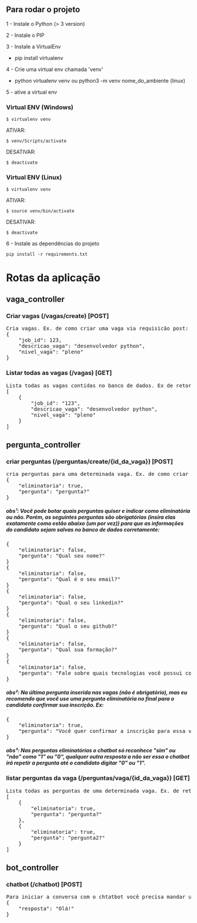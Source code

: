 ## Para rodar o projeto

1 - Instale o Python (> 3 version)

2 - Instale o PIP

3 - Instale a VirtualEnv
 - pip install virtualenv

4 - Crie uma virtual env chamada 'venv'
- python virtualenv venv ou python3 -m venv nome_do_ambiente (linux)

5 - ative a virtual env


### Virtual ENV (Windows)


``` 
$ virtualenv venv
```
ATIVAR:
```
$ venv/Scripts/activate
```
DESATIVAR:
```
$ deactivate
```

### Virtual ENV (Linux)


``` 
$ virtualenv venv
```
ATIVAR:
```
$ source venv/bin/activate 
```
DESATIVAR:
```
$ deactivate
```

6 - Instale as dependências do projeto

``` 
pip install -r requirements.txt
```

# Rotas da aplicação

## vaga_controller

### Criar vagas (/vagas/create) [POST]
<pre>
Cria vagas. Ex. de como criar uma vaga via requisicão post: 
{
    "job_id": 123, 
    "descricao_vaga": "desenvolvedor python", 
    "nivel_vaga": "pleno"
}
</pre>

### Listar todas as vagas (/vagas) [GET]
<pre>
Lista todas as vagas contidas no banco de dados. Ex de retorno:
[
    {
        "job_id": "123",
        "descricao_vaga": "desenvolvedor python",
        "nivel_vaga": "pleno"
    }
]
</pre>

## pergunta_controller

### criar perguntas (/perguntas/create/{id_da_vaga}) [POST]
<pre>
cria perguntas para uma determinada vaga. Ex. de como criar uma vaga via requisicão post:
{
    "eliminatoria": true,
    "pergunta": "pergunta?"
}
</pre>

##### obs¹: Você pode botar quais perguntas quiser e indicar como eliminatória ou não. Porém, as seguintes perguntas são obrigatórias (insira elas exatamente como estão abaixo (um por vez)) para que as informações do candidato sejam salvas no banco de dados corretamente:
<pre>
{
    "eliminatoria": false,
    "pergunta": "Qual seu nome?"
}
{
    "eliminatoria": false,
    "pergunta": "Qual é o seu email?"
}
{
    "eliminatoria": false,
    "pergunta": "Qual o seu linkedin?"
}
{
    "eliminatoria": false,
    "pergunta": "Qual o seu github?"
}
{
    "eliminatoria": false,
    "pergunta": "Qual sua formação?"
}
{
    "eliminatoria": false,
    "pergunta": "Fale sobre quais tecnologias você possui conhecimentos."
}
</pre>

##### obs²: Na última pergunta inserida nas vagas (não é obrigatório), mas eu recomendo que você use uma pergunta eliminatória no final para o candidato confirmar sua inscrição. Ex:
<pre>
{
    "eliminatoria": true,
    "pergunta": "Você quer confirmar a inscrição para essa vaga? Responda com '1' para Sim ou '0' para Não."
}
</pre>

##### obs³: Nas perguntas eliminatórias o chatbot só reconhece "sim" ou "não" como "1" ou "0", qualquer outra resposta a não ser essa o chatbot irá repetir a pergunta até o candidato digitar "0" ou "1".


### listar perguntas da vaga (/perguntas/vaga/{id_da_vaga}) [GET]
<pre>
Lista todas as perguntas de uma determinada vaga. Ex. de retorno:
[
    {
        "eliminatoria": true,
        "pergunta": "pergunta?"
    },
    {
        "eliminatoria": true,
        "pergunta": "pergunta2?"
    }
]
</pre>



## bot_controller

### chatbot (/chatbot) [POST]
<pre>
Para iniciar a conversa com o chtatbot você precisa mandar uma mensagem qualquer. Ex:
{
    "resposta": "Olá!"
}
</pre>

